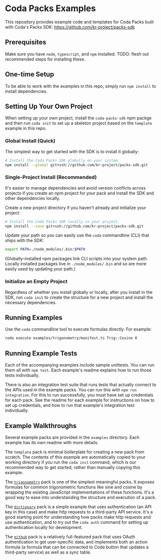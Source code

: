 # Coda Packs Examples

This repository provides example code and templates for Coda Packs built with Coda's Packs SDK:
https://github.com/kr-project/packs-sdk

## Prerequisites

Make sure you have `node`, `typescript`, and `npm` installed. TODO: flesh out recommended steps for installing these.

## One-time Setup

To be able to work with the examples in this repo, simply run `npm install` to install dependencies.

## Setting Up Your Own Project

When setting up your own project, install the `coda-packs-sdk` npm packge and then run `coda init`
to set up a skeleton project based on the `template` example in this repo.

### Global Install (Quick)

The simplest way to get started with the SDK is to install it globally:

```bash
# Install the Coda Packs SDK globally on your system.
npm install --global git+ssh://github.com/kr-project/packs-sdk.git
```

### Single-Project Install (Recommended)

It's easier to manage dependencies and avoid version conflicts across projects
if you create an npm project for your pack and install the SDK and other dependencies
locally.

Create a new project directory if you haven't already and initialize your project:

```bash
# Install the Coda Packs SDK locally in your project.
npm install --save git+ssh://github.com/kr-project/packs-sdk.git
```

Update your path so you can easily use the `coda` commandline (CLI) that ships with the SDK:

```bash
export PATH=./node_modules/.bin:$PATH
```

(Globally-installed npm packages link CLI scripts into your system path. Locally installed packages
live in `./node_modules/.bin` and so are more easily used by updating your path.)

### Initialize an Empty Project

Regardless of whether you install globally or locally, after you install in the SDK,
run `coda init` to create the structure for a new project and install the necessary dependencies.

## Running Examples

Use the `coda` commandline tool to execute formulas directly. For example:

```bash
coda execute examples/trigonometry/manifest.ts Trig::Cosine 0
```

## Running Example Tests

Each of the accompanying examples include sample unittests. You can run them all with `npm test`.
Each example's readme explains how to run those tests individually.

There is also an integration test suite that runs tests that actually connect to the
APIs used in the example packs. You can run this with `npm run integration`. For this
to run successfully, you must have set up credentials for each pack. See the readme
for each example for instructions on how to set up credentials, and how to
run that example's integration test individually.

## Example Walkthroughs

Several example packs are provided in the `examples` directory. Each example has its
own readme with more details.

The `template` pack is minimal boilerplate for creating
a new pack from scratch. The contents of this example are automatically copied to your
working directory if you run the `coda init` command, which is our recommended way to get
started, rather than manually copying this example.

The [`trigonometry`](examples/trigonometry/README.md) pack is one of the simplest meaningful
packs. It exposes formulas for common trigonometric functions like sine and cosine by wrapping
the existing JavaScript implementations of these functions. It's a good way to ease into
understanding the structure and execution of a pack.

The [`dictionary`](examples/dictionary/README.md) pack is a simple example that uses authentication
(an API key in this case) and make http requests to a third-party API service. It's a good
starting point for understanding how packs make http requests and use authentication,
and to try out the `coda auth` command for setting up authentication locally for development.

The [`github`](examples/github/README.md) pack is a relatively full-featured pack that uses
OAuth authentication to get user-specific data, and implements both an action formula
(a formula that can be connected to Coda button that updates a third-party service)
as well as a sync table.
